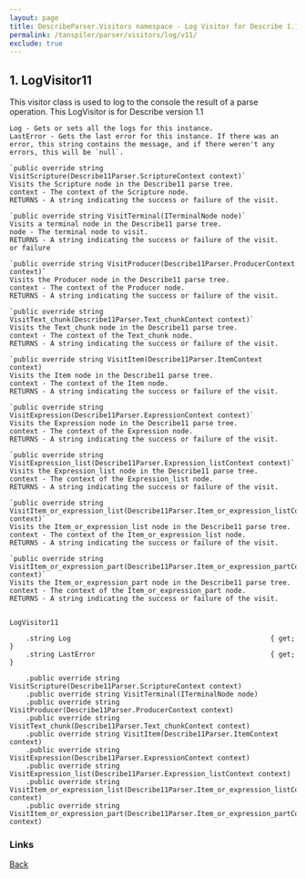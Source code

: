 ```yaml
---
layout: page
title: DescribeParser.Visitors namespace - Log Visitor for Describe 1.1
permalink: /tanspiler/parser/visitors/log/v11/
exclude: true
---
```

## 1. LogVisitor11

This visitor class is used to log to the console the result of a parse operation. 
This LogVisitor is for Describe version 1.1

    Log - Gets or sets all the logs for this instance.
    LastError - Gets the last error for this instance. If there was an error, this string contains the message, and if there weren't any errors, this will be `null`.

    `public override string VisitScripture(Describe11Parser.ScriptureContext context)`
    Visits the Scripture node in the Describe11 parse tree.
    context - The context of the Scripture node.
    RETURNS - A string indicating the success or failure of the visit.

    `public override string VisitTerminal(ITerminalNode node)`
    Visits a terminal node in the Describe11 parse tree.
    node - The terminal node to visit.
    RETURNS - A string indicating the success or failure of the visit.
    or failure 

    `public override string VisitProducer(Describe11Parser.ProducerContext context)`
    Visits the Producer node in the Describe11 parse tree.
    context - The context of the Producer node.
    RETURNS - A string indicating the success or failure of the visit.

    `public override string VisitText_chunk(Describe11Parser.Text_chunkContext context)`
    Visits the Text_chunk node in the Describe11 parse tree.
    context - The context of the Text_chunk node.
    RETURNS - A string indicating the success or failure of the visit.

    `public override string VisitItem(Describe11Parser.ItemContext context)
    Visits the Item node in the Describe11 parse tree.
    context - The context of the Item node.
    RETURNS - A string indicating the success or failure of the visit.

    `public override string VisitExpression(Describe11Parser.ExpressionContext context)`
    Visits the Expression node in the Describe11 parse tree.
    context - The context of the Expression node.
    RETURNS - A string indicating the success or failure of the visit.

    `public override string VisitExpression_list(Describe11Parser.Expression_listContext context)`
    Visits the Expression_list node in the Describe11 parse tree.
    context - The context of the Expression_list node.
    RETURNS - A string indicating the success or failure of the visit.

    `public override string VisitItem_or_expression_list(Describe11Parser.Item_or_expression_listContext context)`
    Visits the Item_or_expression_list node in the Describe11 parse tree.
    context - The context of the Item_or_expression_list node.
    RETURNS - A string indicating the success or failure of the visit.

    `public override string VisitItem_or_expression_part(Describe11Parser.Item_or_expression_partContext context)`
    Visits the Item_or_expression_part node in the Describe11 parse tree.
    context - The context of the Item_or_expression_part node.
    RETURNS - A string indicating the success or failure of the visit.


    LogVisitor11

        .string Log                                                 { get; }
        .string LastError                                           { get; }

        .public override string VisitScripture(Describe11Parser.ScriptureContext context)
        .public override string VisitTerminal(ITerminalNode node)
        .public override string VisitProducer(Describe11Parser.ProducerContext context)
        .public override string VisitText_chunk(Describe11Parser.Text_chunkContext context)
        .public override string VisitItem(Describe11Parser.ItemContext context)
        .public override string VisitExpression(Describe11Parser.ExpressionContext context)
        .public override string VisitExpression_list(Describe11Parser.Expression_listContext context)
        .public override string VisitItem_or_expression_list(Describe11Parser.Item_or_expression_listContext context)
        .public override string VisitItem_or_expression_part(Describe11Parser.Item_or_expression_partContext context)


### Links
[Back](/tanspiler/parser/visitors/log/)